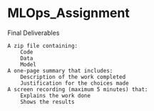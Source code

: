 # MLOps_Assignment

Final Deliverables

    A zip file containing:
        Code
        Data
        Model
    A one-page summary that includes:
        Description of the work completed
        Justification for the choices made
    A screen recording (maximum 5 minutes) that:
        Explains the work done
        Shows the results
